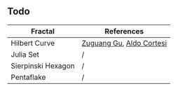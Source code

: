 ## Todo

| Fractal          | References    |
|------------------|---------------|
| Hilbert Curve      | [Zuguang Gu](https://www.bioconductor.org/packages/devel/bioc/vignettes/HilbertCurve/inst/doc/HilbertCurve.html), [Aldo Cortesi](https://corte.si/posts/code/hilbert/portrait/index.html) |
| Julia Set      | / |
| Sierpinski Hexagon  | / |
| Pentaflake  | / |